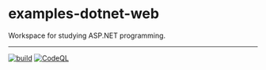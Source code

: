# examples-dotnet-web
Workspace for studying ASP.NET programming.

---
[![build](https://github.com/suzu-devworks/examples-dotnet-web/actions/workflows/dotnet-build.yml/badge.svg)](https://github.com/suzu-devworks/examples-dotnet-web/actions/workflows/dotnet-build.yml)
[![CodeQL](https://github.com/suzu-devworks/examples-dotnet-web/actions/workflows/codeql.yml/badge.svg)](https://github.com/suzu-devworks/examples-dotnet-web/actions/workflows/codeql.yml)


